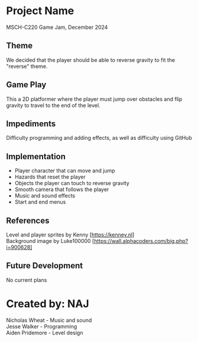 # Project Name
MSCH-C220 Game Jam, December 2024

## Theme
We decided that the player should be able to reverse gravity to fit the "reverse" theme.

## Game Play
This a 2D platformer where the player must jump over obstacles and flip gravity to travel to the end of the level.

## Impediments
Difficulty programming and adding effects, as well as difficulty using GitHub

## Implementation
* Player character that can move and jump
* Hazards that reset the player
* Objects the player can touch to reverse gravity
* Smooth camera that follows the player
* Music and sound effects
* Start and end menus

## References
Level and player sprites by Kenny [https://kenney.nl]<br>
Background image by Luke100000 [https://wall.alphacoders.com/big.php?i=900628]

## Future Development
No current plans

# Created by: NAJ
Nicholas Wheat - Music and sound<br>
Jesse Walker - Programming<br>
Aiden Pridemore - Level design